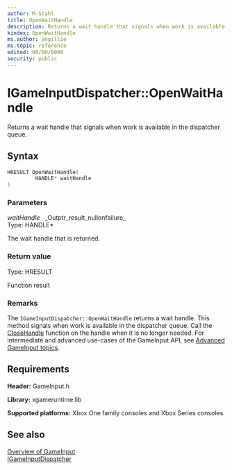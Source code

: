 ```yaml
---
author: M-Stahl
title: OpenWaitHandle
description: Returns a wait handle that signals when work is available in the dispatcher queue.
kindex: OpenWaitHandle
ms.author: angillie
ms.topic: reference
edited: 00/00/0000
security: public
---
```


# IGameInputDispatcher::OpenWaitHandle  

Returns a wait handle that signals when work is available in the dispatcher queue.  

## Syntax  
  
```cpp
HRESULT OpenWaitHandle(  
         HANDLE* waitHandle  
)  
```  
  
### Parameters  
  
*waitHandle* &nbsp;&nbsp;\_Outptr\_result\_nullonfailure\_  
Type: HANDLE*  
  
The wait handle that is returned.  
  
### Return value  

Type: HRESULT

Function result  
  
### Remarks

The ``IGameInputDispatcher::OpenWaitHandle`` returns a wait handle. This method signals when work is available in the dispatcher queue. Call the  [CloseHandle](/windows/desktop/api/handleapi/nf-handleapi-closehandle) function on the handle when it is no longer needed. For intermediate and advanced use-cases of the GameInput API, see [Advanced GameInput topics](../../../../../../input/advanced/input-advanced-topics.md).

  
## Requirements  
  
**Header:** GameInput.h
  
**Library:** xgameruntime.lib
  
**Supported platforms:** Xbox One family consoles and Xbox Series consoles  
  
## See also  
   
[Overview of GameInput](../../../../../../input/overviews/input-overview.md)   
[IGameInputDispatcher](../igameinputdispatcher.md)  